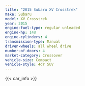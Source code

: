 ```yaml
---
title: "2015 Subaru XV Crosstrek"
make: Subaru
model: XV Crosstrek
year: 2015
engine-fuel-type: regular unleaded
engine-hp: 148
engine-cylinders: 4
transmission-type: Manual
driven-wheels: all wheel drive
number-of-doors: 4
market-category: Crossover
vehicle-size: Compact
vehicle-style: 4dr SUV
---
```


{{< car_info >}}
